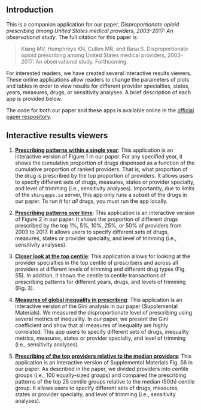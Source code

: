 
## Introduction

This is a companion application for our paper, *Disproportionate opioid
prescribing among United States medical providers, 2003–2017: An
observational study*. The full citation for this paper is:

> Kiang MV, Humphreys KN, Cullen MR, and Basu S. Disproportionate opioid
> prescribing among United States medical providers, 2003–2017: An
> observational study. Forthcoming.

For interested readers, we have created several interactive results
viewers. These online applications allow readers to change the
parameters of plots and tables in order to view results for different
provider specialties, states, years, measures, drugs, or sensitivity
analyses. A brief description of each app is provided below.

The code for both our paper and these apps is available online in the
[official paper
respository](https://mathewkiang.com/disproportionate_prescribing).

## Interactive results viewers

1.  [**Prescribing patterns within a single
    year**](https://sanjaybasu.shinyapps.io/lorenz_curve_app/): This
    application is an interactive version of Figure 1 in our paper. For
    any specified year, it shows the cumulative proportion of drugs
    dispensed as a function of the cumulative proportion of ranked
    providers. That is, what proportion of the drug is prescribed by the
    top proportion of providers. It allows users to specify different
    sets of drugs, measures, states or provider specialty, and level of
    trimming (i.e., sensitivity analyses). Importantly, due to limits of
    the `shinyapps.io` server, this app only runs a subset of the drugs
    in our paper. To run it for *all* drugs, you must run the app
    locally.

2.  [**Prescribing patterns over
    time**](https://sanjaybasu.shinyapps.io/prescribing_over_time_app/):
    This application is an interactive version of Figure 2 in our paper.
    It shows the proportion of different drugs prescribed by the top 1%,
    5%, 10%, 25%, or 50% of providers from 2003 to 2017. It allows users
    to specify different sets of drugs, measures, states or provider
    specialty, and level of trimming (i.e., sensitivity analyses).

3.  [**Closer look at the top
    centile**](https://sanjaybasu.shinyapps.io/inequality_over_time_app/):
    This application allows for looking at the provider specialties in
    the top centile of prescribers and across all providers at different
    levels of trimming and different drug types (Fig. S5). In addition,
    it shows the centile to centile transactions of prescribing patterns
    for different years, drugs, and levels of trimming (Fig. 3).

4.  [**Measures of global inequality in
    prescribing**](https://sanjaybasu.shinyapps.io/top_centile_app/):
    This application is an interactive version of the Gini analysis in
    our paper (Supplemental Materials). We measured the disproportionate
    level of prescribing using several metrics of inequality. In our
    paper, we present the Gini coefficient and show that all measures of
    inequality are highly correlated. This app users to specify
    different sets of drugs, inequality metrics, measures, states or
    provider specialty, and level of trimming (i.e., sensitivity
    analyses).

5.  [**Prescribing of the top providers relative to the median
    providers**](https://sanjaybasu.shinyapps.io/ntile_relative_app/):
    This application is an interactive version of Supplemental Materials
    Fig. S6 in our paper. As described in the paper, we divided
    providers into centile groups (i.e., 100 equally-sized groups) and
    compared the prescribing patterns of the top 25 centile groups
    relative to the median (50th) centile group. It allows users to
    specify different sets of drugs, measures, states or provider
    specialty, and level of trimming (i.e., sensitivity analyses).
